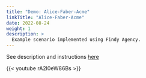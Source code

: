 ```yaml
---
title: "Demo: Alice-Faber-Acme"
linkTitle: "Alice-Faber-Acme"
date: 2022-08-24
weight: 1
description: >
  Example scenario implemented using Findy Agency.
---
```


See description and instructions [here](https://github.com/findy-network/findy-agency-demo#findy-agency-demo)

{{< youtube rA2l0eW86Bs >}}
